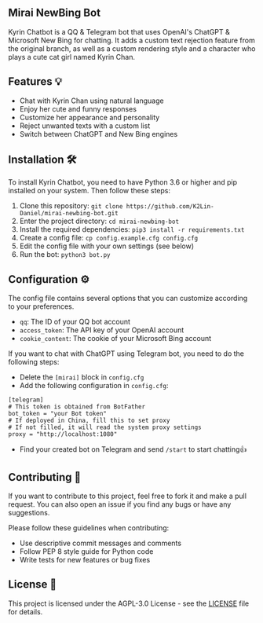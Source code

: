 ## Mirai NewBing Bot

Kyrin Chatbot is a QQ & Telegram bot that uses OpenAI's ChatGPT & Microsoft New Bing for chatting. It adds a custom text rejection feature from the original branch, as well as a custom rendering style and a character who plays a cute cat girl named Kyrin Chan.

## Features 💡

- Chat with Kyrin Chan using natural language
- Enjoy her cute and funny responses
- Customize her appearance and personality
- Reject unwanted texts with a custom list
- Switch between ChatGPT and New Bing engines

## Installation 🛠️

To install Kyrin Chatbot, you need to have Python 3.6 or higher and pip installed on your system. Then follow these steps:

1. Clone this repository: `git clone https://github.com/K2Lin-Daniel/mirai-newbing-bot.git`
2. Enter the project directory: `cd mirai-newbing-bot`
3. Install the required dependencies: `pip3 install -r requirements.txt`
4. Create a config file: `cp config.example.cfg config.cfg`
5. Edit the config file with your own settings (see below)
6. Run the bot: `python3 bot.py`

## Configuration ⚙️

The config file contains several options that you can customize according to your preferences.

- `qq`: The ID of your QQ bot account
- `access_token`: The API key of your OpenAI account
- `cookie_content`: The cookie of your Microsoft Bing account

If you want to chat with ChatGPT using Telegram bot, you need to do the following steps:

- Delete the `[mirai]` block in `config.cfg`
- Add the following configuration in `config.cfg`:

```properties
[telegram]
# This token is obtained from BotFather
bot_token = "your Bot token"
# If deployed in China, fill this to set proxy
# If not filled, it will read the system proxy settings
proxy = "http://localhost:1080"
```

- Find your created bot on Telegram and send `/start` to start chatting👍


## Contributing 🙌

If you want to contribute to this project, feel free to fork it and make a pull request. You can also open an issue if you find any bugs or have any suggestions.

Please follow these guidelines when contributing:

- Use descriptive commit messages and comments
- Follow PEP 8 style guide for Python code
- Write tests for new features or bug fixes

## License 📄

This project is licensed under the AGPL-3.0 License - see the [LICENSE](LICENSE) file for details.
